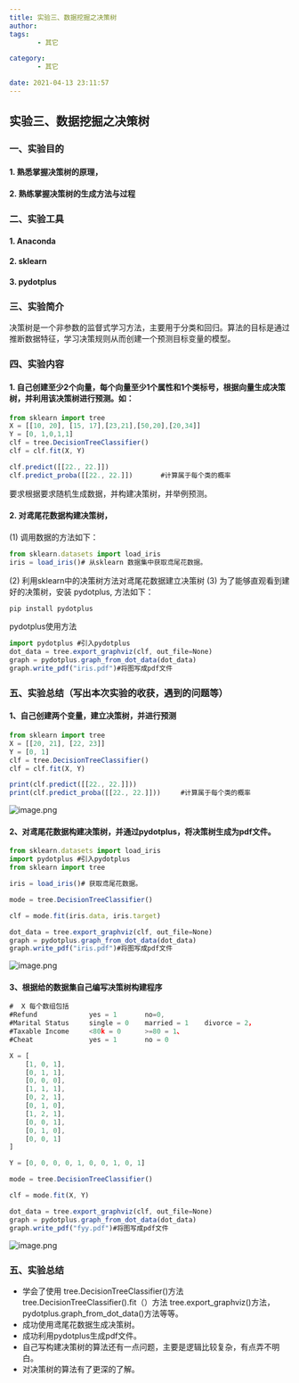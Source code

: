 ```yaml
---
title: 实验三、数据挖掘之决策树
author: 
tags: 
       - 其它

category: 
       - 其它

date: 2021-04-13 23:11:57
---
```

## 实验三、数据挖掘之决策树

### 一、实验目的

#### 1. 熟悉掌握决策树的原理，

#### 2. 熟练掌握决策树的生成方法与过程

### 二、实验工具

#### 1. Anaconda

#### 2. sklearn

#### 3. pydotplus

### 三、实验简介

决策树是一个非参数的监督式学习方法，主要用于分类和回归。算法的目标是通过推断数据特征，学习决策规则从而创建一个预测目标变量的模型。

### 四、实验内容

#### 1. 自己创建至少2个向量，每个向量至少1个属性和1个类标号，根据向量生成决策树，并利用该决策树进行预测。如：

```js 
from sklearn import tree
X = [[10, 20], [15, 17],[23,21],[50,20],[20,34]]
Y = [0, 1,0,1,1]
clf = tree.DecisionTreeClassifier()
clf = clf.fit(X, Y)

clf.predict([[22., 22.]])
clf.predict_proba([[22., 22.]])       #计算属于每个类的概率
```

要求根据要求随机生成数据，并构建决策树，并举例预测。

#### 2. 对鸢尾花数据构建决策树，

(1) 调用数据的方法如下：
```js 
from sklearn.datasets import load_iris
iris = load_iris()# 从sklearn 数据集中获取鸢尾花数据。
```

(2) 利用sklearn中的决策树方法对鸢尾花数据建立决策树
(3) 为了能够直观看到建好的决策树，安装 pydotplus, 方法如下：

```js 
pip install pydotplus
```

pydotplus使用方法

```js 
import pydotplus #引入pydotplus
dot_data = tree.export_graphviz(clf, out_file=None) 
graph = pydotplus.graph_from_dot_data(dot_data) 
graph.write_pdf("iris.pdf")#将图写成pdf文件
```

### 五、实验总结（写出本次实验的收获，遇到的问题等）

#### 1、自己创建两个变量，建立决策树，并进行预测

```js 
from sklearn import tree
X = [[20, 21], [22, 23]]
Y = [0, 1]
clf = tree.DecisionTreeClassifier()
clf = clf.fit(X, Y)

print(clf.predict([[22., 22.]]))
print(clf.predict_proba([[22., 22.]]))     #计算属于每个类的概率
```

![image.png](../images/017da325-d1bb-4316-9d57-9149fb52bfd6.png)

#### 2、对鸢尾花数据构建决策树，并通过pydotplus，将决策树生成为pdf文件。

```js 
from sklearn.datasets import load_iris
import pydotplus #引入pydotplus
from sklearn import tree

iris = load_iris()# 获取鸢尾花数据。

mode = tree.DecisionTreeClassifier()

clf = mode.fit(iris.data, iris.target)

dot_data = tree.export_graphviz(clf, out_file=None)
graph = pydotplus.graph_from_dot_data(dot_data)
graph.write_pdf("iris.pdf")#将图写成pdf文件
```

![image.png](../images/05bfdfe4-12ca-45f4-baef-0dd9c1558c59.png)

#### 3、根据给的数据集自己编写决策树构建程序

```js 
#  X 每个数组包括 
#Refund				yes = 1       no=0,
#Marital Status		single = 0    married = 1    divorce = 2，
#Taxable Income		<80k = 0      >=80 = 1、
#Cheat				yes = 1       no = 0

X = [
    [1, 0, 1],
    [0, 1, 1],
    [0, 0, 0],
    [1, 1, 1],
    [0, 2, 1],
    [0, 1, 0],
    [1, 2, 1],
    [0, 0, 1],
    [0, 1, 0],
    [0, 0, 1]
]

Y = [0, 0, 0, 0, 1, 0, 0, 1, 0, 1]

mode = tree.DecisionTreeClassifier()

clf = mode.fit(X, Y)

dot_data = tree.export_graphviz(clf, out_file=None)
graph = pydotplus.graph_from_dot_data(dot_data)
graph.write_pdf("fyy.pdf")#将图写成pdf文件
```

![image.png](../images/2c687b08-00a5-4f0c-8846-b7d2f4053294.png)

### 五、实验总结

* 学会了使用
tree.DecisionTreeClassifier()方法
tree.DecisionTreeClassifier().fit（）方法
tree.export_graphviz()方法，
pydotplus.graph_from_dot_data()方法等等。
* 成功使用鸢尾花数据生成决策树。
* 成功利用pydotplus生成pdf文件。
* 自己写构建决策树的算法还有一点问题，主要是逻辑比较复杂，有点弄不明白。
* 对决策树的算法有了更深的了解。